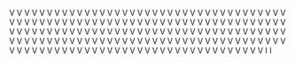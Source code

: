 V V V V V V V V V V V V V V V V V V V V V V V V V V V V V V V V V V V V V V V V V V V V V V V V V V V V V V V V V V V V V V V V V V V V V V V V V V V V V V V V V V V V V V V V V V V V V V V V V V V V V V V V V V V V V V V V V V V V V V V V V V V V V V V V V V V V V V V V V V V V V V V V V V V V V V V V V V V V V V V V V V V V V V V V V V V V V V V V V V V V V V I I
